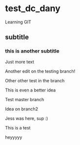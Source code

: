 # test_dc_dany
Learning GIT

## subtitle

### this is another subtitle


Just more text


Another edit on the testing branch!


Other other test in the branch

This is even a better idea


Test master branch

Idea on branch2



Jess was here, sup :)












This
is
a
test

heyyyyy

